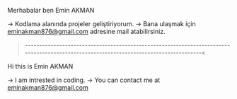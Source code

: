 
Merhabalar ben Emin AKMAN 

-> Kodlama alanında projeler geliştiriyorum.
-> Bana ulaşmak için eminakman876@gmail.com adresine mail atabilirsiniz.

>--------------------------------------------------------------------------------------------------------------------------------------<

Hi this is Emin AKMAN 

-> I am intrested in coding.
-> You can contact me at eminakman876@gmail.com 



















<!---
EminAkman/EminAkman is a ✨ special ✨ repository because its `README.md` (this file) appears on your GitHub profile.
You can click the Preview link to take a look at your changes.
--->

